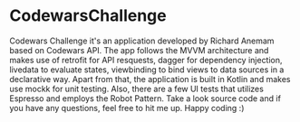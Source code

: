 # CodewarsChallenge
Codewars Challenge it's an application developed by Richard Anemam based on Codewars API. The app follows the MVVM architecture and makes use of retrofit for API resquests, 
dagger for dependency injection, livedata to evaluate states, viewbinding to bind views to data sources in a declarative way. Apart from that, the application is built in Kotlin
and makes use mockk for unit testing. Also, there are a few UI tests that utilizes Espresso and employs the Robot Pattern. Take a look source code and if you have any questions, 
feel free to hit me up. Happy coding :)


